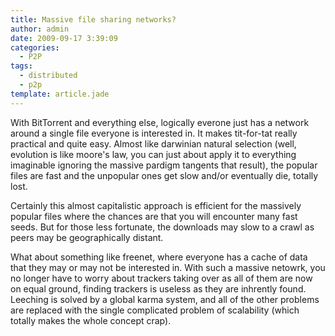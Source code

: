 ```yaml
---
title: Massive file sharing networks?
author: admin
date: 2009-09-17 3:39:09
categories:
  - P2P
tags: 
  - distributed
  - p2p
template: article.jade
---
```


With BitTorrent and everything else, logically everone just has a network around a single file everyone is interested in. It makes tit-for-tat really practical and quite easy. Almost like darwinian natural selection (well, evolution is like moore's law, you can just about apply it to everything imaginable ignoring the massive pardigm tangents that result), the popular files are fast and the unpopular ones get slow and/or eventually die, totally lost.

Certainly this almost capitalistic approach is efficient for the massively popular files where the chances are that you will encounter many fast seeds. But for those less fortunate, the downloads may slow to a crawl as peers may be geographically distant.

What about something like freenet, where everyone has a cache of data that they may or may not be interested in. With such a massive netowrk, you no longer have to worry about trackers taking over as all of them are now on equal ground, finding trackers is useless as they are inhrently found. Leeching is solved by a global karma system, and all of the other problems are replaced with the single complicated problem of scalability (which totally makes the whole concept crap).
